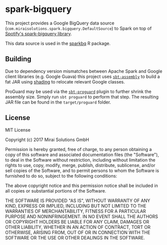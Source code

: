 # spark-bigquery

This project provides a Google BigQuery data source (`com.miraisolutions.spark.bigquery.DefaultSource`) to Spark on top of [Spotify's spark-bigquery library](https://github.com/spotify/spark-bigquery).

This data source is used in the [sparkbq](https://github.com/miraisolutions/sparkbq) R package.

## Building

Due to dependency version mismatches between Apache Spark and Google client libraries (e.g. Google Guava) this project uses [`sbt-assembly`](https://github.com/sbt/sbt-assembly) to build a fat JAR using [shading](https://github.com/sbt/sbt-assembly#shading) to relocate relevant Google classes.

ProGuard may be used via the [`sbt-proguard`](https://github.com/sbt/sbt-proguard) plugin to further shrink the assembly size. Simply run `sbt proguard` to perform that step. The resulting JAR file can be found in the `target/proguard` folder.

## License

MIT License

Copyright (c) 2017 Mirai Solutions GmbH

Permission is hereby granted, free of charge, to any person obtaining a copy
of this software and associated documentation files (the "Software"), to deal
in the Software without restriction, including without limitation the rights
to use, copy, modify, merge, publish, distribute, sublicense, and/or sell
copies of the Software, and to permit persons to whom the Software is
furnished to do so, subject to the following conditions:

The above copyright notice and this permission notice shall be included in all
copies or substantial portions of the Software.

THE SOFTWARE IS PROVIDED "AS IS", WITHOUT WARRANTY OF ANY KIND, EXPRESS OR
IMPLIED, INCLUDING BUT NOT LIMITED TO THE WARRANTIES OF MERCHANTABILITY,
FITNESS FOR A PARTICULAR PURPOSE AND NONINFRINGEMENT. IN NO EVENT SHALL THE
AUTHORS OR COPYRIGHT HOLDERS BE LIABLE FOR ANY CLAIM, DAMAGES OR OTHER
LIABILITY, WHETHER IN AN ACTION OF CONTRACT, TORT OR OTHERWISE, ARISING FROM,
OUT OF OR IN CONNECTION WITH THE SOFTWARE OR THE USE OR OTHER DEALINGS IN THE
SOFTWARE.
